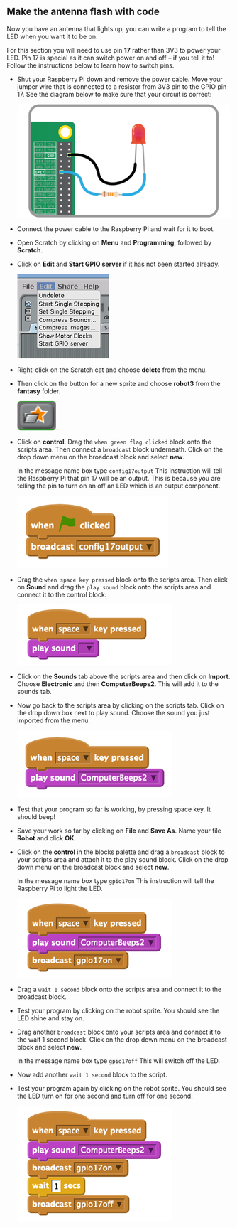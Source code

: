 ## Make the antenna flash with code

Now you have an antenna that lights up, you can write a program to tell the LED when you want it to be on.

For this section you will need to use pin **17** rather than 3V3 to power your LED. Pin 17 is special as it can switch power on and off – if you tell it to! Follow the instructions below to learn how to switch pins.

-  Shut your Raspberry Pi down and remove the power cable. Move your jumper wire that is connected to a resistor from 3V3 pin to the GPIO pin 17. See the diagram below to make sure that your circuit is correct:

    ![](images/finished-circuit.png)

-  Connect the power cable to the Raspberry Pi and wait for it to boot.

-  Open Scratch by clicking on **Menu** and **Programming**, followed by **Scratch**.

-  Click on **Edit** and **Start GPIO server** if it has not been started already.  

    ![](images/gpio-server.png)

-  Right-click on the Scratch cat and choose **delete** from the menu.

- Then click on the button for a new sprite and choose **robot3** from the **fantasy** folder.

    ![](images/new_sprite.png "The Snew sprite from folder icon")

- Click on **control**. Drag the `when green flag clicked` block onto the scripts area. Then connect a `broadcast` block underneath. Click on the drop down menu on the broadcast block and select **new**.

    In the message name box type `config17output` This instruction will tell the Raspberry Pi that pin 17 will be an output. This is because you are telling the pin to turn on an off an LED which is an output component. 
    
    ![](images/setup-blocks.png "Configure pin 17 to be an output")

- Drag the `when space key pressed` block onto the scripts area. Then click on **Sound** and drag the `play sound` block onto the scripts area and connect it to the control block.

    ![](images/play_sound.png "Connecting blocks in Scratch")

-  Click on the **Sounds** tab above the scripts area and then click on **Import**. Choose **Electronic** and then **ComputerBeeps2**. This will add it to the sounds tab.

-  Now go back to the scripts area by clicking on the scripts tab. Click on the drop down box next to play sound. Choose the sound you just imported from the menu.

    ![](images/play_sound_beep.png "Play Sound block with a sound")

- Test that your program so far is working, by pressing space key. It should beep!

- Save your work so far by clicking on **File** and **Save As**. Name your file **Robot** and click **OK**.

- Click on the **control** in the blocks palette and drag a `broadcast` block to your scripts area and attach it to the play sound block. Click on the drop down menu on the broadcast block and select **new**.

    In the message name box type `gpio17on` This instruction will tell the Raspberry Pi to light the LED.

    ![](images/pin11on.png "Sending a broadcast message to turn pin 17 on")

- Drag a `wait 1 second` block onto the scripts area and connect it to the broadcast block.

- Test your program by clicking on the robot sprite. You should see the LED shine and stay on.

- Drag another `broadcast` block onto your scripts area and connect it to the wait 1 second block. Click on the drop down menu on the broadcast block and select **new**.

    In the message name box type `gpio17off` This will switch off the LED.

- Now add another `wait 1 second` block to the script.

- Test your program again by clicking on the robot sprite. You should see the LED turn on for one second and turn off for one second.

    ![](images/pin17-on-off.png "Turn pin 17 off")

